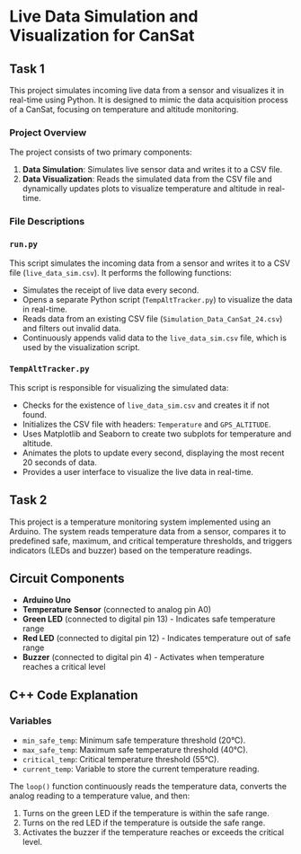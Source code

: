 # Live Data Simulation and Visualization for CanSat

## Task 1

This project simulates incoming live data from a sensor and visualizes it in real-time using Python. It is designed to mimic the data acquisition process of a CanSat, focusing on temperature and altitude monitoring.

### Project Overview

The project consists of two primary components:
1. **Data Simulation**: Simulates live sensor data and writes it to a CSV file.
2. **Data Visualization**: Reads the simulated data from the CSV file and dynamically updates plots to visualize temperature and altitude in real-time.

### File Descriptions

### `run.py`
This script simulates the incoming data from a sensor and writes it to a CSV file (`live_data_sim.csv`). It performs the following functions:

- Simulates the receipt of live data every second.
- Opens a separate Python script (`TempAltTracker.py`) to visualize the data in real-time.
- Reads data from an existing CSV file (`Simulation_Data_CanSat_24.csv`) and filters out invalid data.
- Continuously appends valid data to the `live_data_sim.csv` file, which is used by the visualization script.

### `TempAltTracker.py`
This script is responsible for visualizing the simulated data:

- Checks for the existence of `live_data_sim.csv` and creates it if not found.
- Initializes the CSV file with headers: `Temperature` and `GPS_ALTITUDE`.
- Uses Matplotlib and Seaborn to create two subplots for temperature and altitude.
- Animates the plots to update every second, displaying the most recent 20 seconds of data.
- Provides a user interface to visualize the live data in real-time.

## Task 2
This project is a temperature monitoring system implemented using an Arduino. The system reads temperature data from a sensor, compares it to predefined safe, maximum, and critical temperature thresholds, and triggers indicators (LEDs and buzzer) based on the temperature readings.

## Circuit Components
- **Arduino Uno**
- **Temperature Sensor** (connected to analog pin A0)
- **Green LED** (connected to digital pin 13) - Indicates safe temperature range
- **Red LED** (connected to digital pin 12) - Indicates temperature out of safe range
- **Buzzer** (connected to digital pin 4) - Activates when temperature reaches a critical level

## C++ Code Explanation

### Variables
- `min_safe_temp`: Minimum safe temperature threshold (20°C).
- `max_safe_temp`: Maximum safe temperature threshold (40°C).
- `critical_temp`: Critical temperature threshold (55°C).
- `current_temp`: Variable to store the current temperature reading.

The `loop()` function continuously reads the temperature data, converts the analog reading to a temperature value, and then:
1. Turns on the green LED if the temperature is within the safe range.
2. Turns on the red LED if the temperature is outside the safe range.
3. Activates the buzzer if the temperature reaches or exceeds the critical level.


